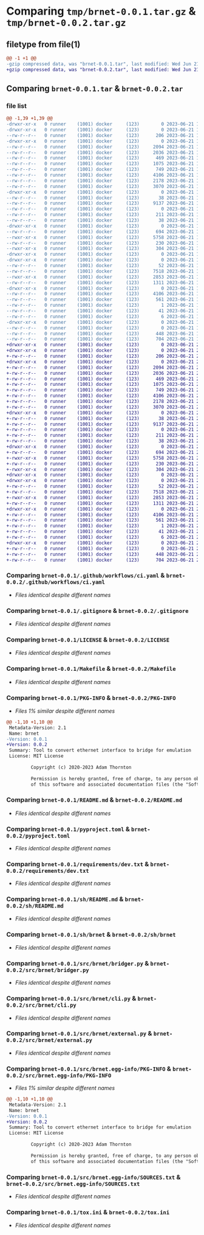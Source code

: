 # Comparing `tmp/brnet-0.0.1.tar.gz` & `tmp/brnet-0.0.2.tar.gz`

## filetype from file(1)

```diff
@@ -1 +1 @@
-gzip compressed data, was "brnet-0.0.1.tar", last modified: Wed Jun 21 17:14:01 2023, max compression
+gzip compressed data, was "brnet-0.0.2.tar", last modified: Wed Jun 21 20:46:55 2023, max compression
```

## Comparing `brnet-0.0.1.tar` & `brnet-0.0.2.tar`

### file list

```diff
@@ -1,39 +1,39 @@
-drwxr-xr-x   0 runner    (1001) docker     (123)        0 2023-06-21 17:14:01.176925 brnet-0.0.1/
-drwxr-xr-x   0 runner    (1001) docker     (123)        0 2023-06-21 17:14:01.172925 brnet-0.0.1/.github/
--rw-r--r--   0 runner    (1001) docker     (123)      206 2023-06-21 17:13:48.000000 brnet-0.0.1/.github/dependabot.yml
-drwxr-xr-x   0 runner    (1001) docker     (123)        0 2023-06-21 17:14:01.172925 brnet-0.0.1/.github/workflows/
--rw-r--r--   0 runner    (1001) docker     (123)     2094 2023-06-21 17:13:48.000000 brnet-0.0.1/.github/workflows/ci.yaml
--rw-r--r--   0 runner    (1001) docker     (123)     2036 2023-06-21 17:13:48.000000 brnet-0.0.1/.gitignore
--rw-r--r--   0 runner    (1001) docker     (123)      469 2023-06-21 17:13:48.000000 brnet-0.0.1/.pre-commit-config.yaml
--rw-r--r--   0 runner    (1001) docker     (123)     1075 2023-06-21 17:13:48.000000 brnet-0.0.1/LICENSE
--rw-r--r--   0 runner    (1001) docker     (123)      749 2023-06-21 17:13:48.000000 brnet-0.0.1/Makefile
--rw-r--r--   0 runner    (1001) docker     (123)     4106 2023-06-21 17:14:01.176925 brnet-0.0.1/PKG-INFO
--rw-r--r--   0 runner    (1001) docker     (123)     2178 2023-06-21 17:13:48.000000 brnet-0.0.1/README.md
--rw-r--r--   0 runner    (1001) docker     (123)     3070 2023-06-21 17:13:48.000000 brnet-0.0.1/pyproject.toml
-drwxr-xr-x   0 runner    (1001) docker     (123)        0 2023-06-21 17:14:01.172925 brnet-0.0.1/requirements/
--rw-r--r--   0 runner    (1001) docker     (123)       38 2023-06-21 17:13:48.000000 brnet-0.0.1/requirements/dev.in
--rw-r--r--   0 runner    (1001) docker     (123)     9137 2023-06-21 17:13:48.000000 brnet-0.0.1/requirements/dev.txt
--rw-r--r--   0 runner    (1001) docker     (123)        0 2023-06-21 17:13:48.000000 brnet-0.0.1/requirements/main.in
--rw-r--r--   0 runner    (1001) docker     (123)      211 2023-06-21 17:13:48.000000 brnet-0.0.1/requirements/main.txt
--rw-r--r--   0 runner    (1001) docker     (123)       38 2023-06-21 17:14:01.176925 brnet-0.0.1/setup.cfg
-drwxr-xr-x   0 runner    (1001) docker     (123)        0 2023-06-21 17:14:01.172925 brnet-0.0.1/sh/
--rw-r--r--   0 runner    (1001) docker     (123)      694 2023-06-21 17:13:48.000000 brnet-0.0.1/sh/README.md
--rwxr-xr-x   0 runner    (1001) docker     (123)     5758 2023-06-21 17:13:48.000000 brnet-0.0.1/sh/brnet
--rw-r--r--   0 runner    (1001) docker     (123)      230 2023-06-21 17:13:48.000000 brnet-0.0.1/sh/pidp11.sh.diff
--rwxr-xr-x   0 runner    (1001) docker     (123)      304 2023-06-21 17:13:48.000000 brnet-0.0.1/sh/wait_for_if
-drwxr-xr-x   0 runner    (1001) docker     (123)        0 2023-06-21 17:14:01.172925 brnet-0.0.1/src/
-drwxr-xr-x   0 runner    (1001) docker     (123)        0 2023-06-21 17:14:01.176925 brnet-0.0.1/src/brnet/
--rw-r--r--   0 runner    (1001) docker     (123)       52 2023-06-21 17:13:48.000000 brnet-0.0.1/src/brnet/__init__.py
--rw-r--r--   0 runner    (1001) docker     (123)     7518 2023-06-21 17:13:48.000000 brnet-0.0.1/src/brnet/bridger.py
--rwxr-xr-x   0 runner    (1001) docker     (123)     2853 2023-06-21 17:13:48.000000 brnet-0.0.1/src/brnet/cli.py
--rw-r--r--   0 runner    (1001) docker     (123)     1311 2023-06-21 17:13:48.000000 brnet-0.0.1/src/brnet/external.py
-drwxr-xr-x   0 runner    (1001) docker     (123)        0 2023-06-21 17:14:01.176925 brnet-0.0.1/src/brnet.egg-info/
--rw-r--r--   0 runner    (1001) docker     (123)     4106 2023-06-21 17:14:01.000000 brnet-0.0.1/src/brnet.egg-info/PKG-INFO
--rw-r--r--   0 runner    (1001) docker     (123)      561 2023-06-21 17:14:01.000000 brnet-0.0.1/src/brnet.egg-info/SOURCES.txt
--rw-r--r--   0 runner    (1001) docker     (123)        1 2023-06-21 17:14:01.000000 brnet-0.0.1/src/brnet.egg-info/dependency_links.txt
--rw-r--r--   0 runner    (1001) docker     (123)       41 2023-06-21 17:14:01.000000 brnet-0.0.1/src/brnet.egg-info/entry_points.txt
--rw-r--r--   0 runner    (1001) docker     (123)        6 2023-06-21 17:14:01.000000 brnet-0.0.1/src/brnet.egg-info/top_level.txt
-drwxr-xr-x   0 runner    (1001) docker     (123)        0 2023-06-21 17:14:01.176925 brnet-0.0.1/tests/
--rw-r--r--   0 runner    (1001) docker     (123)        0 2023-06-21 17:13:48.000000 brnet-0.0.1/tests/__init__.py
--rw-r--r--   0 runner    (1001) docker     (123)      448 2023-06-21 17:13:48.000000 brnet-0.0.1/tests/object_test.py
--rw-r--r--   0 runner    (1001) docker     (123)      704 2023-06-21 17:13:48.000000 brnet-0.0.1/tox.ini
+drwxr-xr-x   0 runner    (1001) docker     (123)        0 2023-06-21 20:46:55.748987 brnet-0.0.2/
+drwxr-xr-x   0 runner    (1001) docker     (123)        0 2023-06-21 20:46:55.748987 brnet-0.0.2/.github/
+-rw-r--r--   0 runner    (1001) docker     (123)      206 2023-06-21 20:46:45.000000 brnet-0.0.2/.github/dependabot.yml
+drwxr-xr-x   0 runner    (1001) docker     (123)        0 2023-06-21 20:46:55.748987 brnet-0.0.2/.github/workflows/
+-rw-r--r--   0 runner    (1001) docker     (123)     2094 2023-06-21 20:46:45.000000 brnet-0.0.2/.github/workflows/ci.yaml
+-rw-r--r--   0 runner    (1001) docker     (123)     2036 2023-06-21 20:46:45.000000 brnet-0.0.2/.gitignore
+-rw-r--r--   0 runner    (1001) docker     (123)      469 2023-06-21 20:46:45.000000 brnet-0.0.2/.pre-commit-config.yaml
+-rw-r--r--   0 runner    (1001) docker     (123)     1075 2023-06-21 20:46:45.000000 brnet-0.0.2/LICENSE
+-rw-r--r--   0 runner    (1001) docker     (123)      749 2023-06-21 20:46:45.000000 brnet-0.0.2/Makefile
+-rw-r--r--   0 runner    (1001) docker     (123)     4106 2023-06-21 20:46:55.748987 brnet-0.0.2/PKG-INFO
+-rw-r--r--   0 runner    (1001) docker     (123)     2178 2023-06-21 20:46:45.000000 brnet-0.0.2/README.md
+-rw-r--r--   0 runner    (1001) docker     (123)     3070 2023-06-21 20:46:45.000000 brnet-0.0.2/pyproject.toml
+drwxr-xr-x   0 runner    (1001) docker     (123)        0 2023-06-21 20:46:55.748987 brnet-0.0.2/requirements/
+-rw-r--r--   0 runner    (1001) docker     (123)       38 2023-06-21 20:46:45.000000 brnet-0.0.2/requirements/dev.in
+-rw-r--r--   0 runner    (1001) docker     (123)     9137 2023-06-21 20:46:45.000000 brnet-0.0.2/requirements/dev.txt
+-rw-r--r--   0 runner    (1001) docker     (123)        0 2023-06-21 20:46:45.000000 brnet-0.0.2/requirements/main.in
+-rw-r--r--   0 runner    (1001) docker     (123)      211 2023-06-21 20:46:45.000000 brnet-0.0.2/requirements/main.txt
+-rw-r--r--   0 runner    (1001) docker     (123)       38 2023-06-21 20:46:55.748987 brnet-0.0.2/setup.cfg
+drwxr-xr-x   0 runner    (1001) docker     (123)        0 2023-06-21 20:46:55.748987 brnet-0.0.2/sh/
+-rw-r--r--   0 runner    (1001) docker     (123)      694 2023-06-21 20:46:45.000000 brnet-0.0.2/sh/README.md
+-rwxr-xr-x   0 runner    (1001) docker     (123)     5758 2023-06-21 20:46:45.000000 brnet-0.0.2/sh/brnet
+-rw-r--r--   0 runner    (1001) docker     (123)      230 2023-06-21 20:46:45.000000 brnet-0.0.2/sh/pidp11.sh.diff
+-rwxr-xr-x   0 runner    (1001) docker     (123)      304 2023-06-21 20:46:45.000000 brnet-0.0.2/sh/wait_for_if
+drwxr-xr-x   0 runner    (1001) docker     (123)        0 2023-06-21 20:46:55.744987 brnet-0.0.2/src/
+drwxr-xr-x   0 runner    (1001) docker     (123)        0 2023-06-21 20:46:55.748987 brnet-0.0.2/src/brnet/
+-rw-r--r--   0 runner    (1001) docker     (123)       52 2023-06-21 20:46:45.000000 brnet-0.0.2/src/brnet/__init__.py
+-rw-r--r--   0 runner    (1001) docker     (123)     7518 2023-06-21 20:46:45.000000 brnet-0.0.2/src/brnet/bridger.py
+-rwxr-xr-x   0 runner    (1001) docker     (123)     2853 2023-06-21 20:46:45.000000 brnet-0.0.2/src/brnet/cli.py
+-rw-r--r--   0 runner    (1001) docker     (123)     1311 2023-06-21 20:46:45.000000 brnet-0.0.2/src/brnet/external.py
+drwxr-xr-x   0 runner    (1001) docker     (123)        0 2023-06-21 20:46:55.748987 brnet-0.0.2/src/brnet.egg-info/
+-rw-r--r--   0 runner    (1001) docker     (123)     4106 2023-06-21 20:46:55.000000 brnet-0.0.2/src/brnet.egg-info/PKG-INFO
+-rw-r--r--   0 runner    (1001) docker     (123)      561 2023-06-21 20:46:55.000000 brnet-0.0.2/src/brnet.egg-info/SOURCES.txt
+-rw-r--r--   0 runner    (1001) docker     (123)        1 2023-06-21 20:46:55.000000 brnet-0.0.2/src/brnet.egg-info/dependency_links.txt
+-rw-r--r--   0 runner    (1001) docker     (123)       41 2023-06-21 20:46:55.000000 brnet-0.0.2/src/brnet.egg-info/entry_points.txt
+-rw-r--r--   0 runner    (1001) docker     (123)        6 2023-06-21 20:46:55.000000 brnet-0.0.2/src/brnet.egg-info/top_level.txt
+drwxr-xr-x   0 runner    (1001) docker     (123)        0 2023-06-21 20:46:55.748987 brnet-0.0.2/tests/
+-rw-r--r--   0 runner    (1001) docker     (123)        0 2023-06-21 20:46:45.000000 brnet-0.0.2/tests/__init__.py
+-rw-r--r--   0 runner    (1001) docker     (123)      448 2023-06-21 20:46:45.000000 brnet-0.0.2/tests/object_test.py
+-rw-r--r--   0 runner    (1001) docker     (123)      704 2023-06-21 20:46:45.000000 brnet-0.0.2/tox.ini
```

### Comparing `brnet-0.0.1/.github/workflows/ci.yaml` & `brnet-0.0.2/.github/workflows/ci.yaml`

 * *Files identical despite different names*

### Comparing `brnet-0.0.1/.gitignore` & `brnet-0.0.2/.gitignore`

 * *Files identical despite different names*

### Comparing `brnet-0.0.1/LICENSE` & `brnet-0.0.2/LICENSE`

 * *Files identical despite different names*

### Comparing `brnet-0.0.1/Makefile` & `brnet-0.0.2/Makefile`

 * *Files identical despite different names*

### Comparing `brnet-0.0.1/PKG-INFO` & `brnet-0.0.2/PKG-INFO`

 * *Files 1% similar despite different names*

```diff
@@ -1,10 +1,10 @@
 Metadata-Version: 2.1
 Name: brnet
-Version: 0.0.1
+Version: 0.0.2
 Summary: Tool to convert ethernet interface to bridge for emulation
 License: MIT License
         
         Copyright (c) 2020-2023 Adam Thornton
         
         Permission is hereby granted, free of charge, to any person obtaining a copy
         of this software and associated documentation files (the "Software"), to deal
```

### Comparing `brnet-0.0.1/README.md` & `brnet-0.0.2/README.md`

 * *Files identical despite different names*

### Comparing `brnet-0.0.1/pyproject.toml` & `brnet-0.0.2/pyproject.toml`

 * *Files identical despite different names*

### Comparing `brnet-0.0.1/requirements/dev.txt` & `brnet-0.0.2/requirements/dev.txt`

 * *Files identical despite different names*

### Comparing `brnet-0.0.1/sh/README.md` & `brnet-0.0.2/sh/README.md`

 * *Files identical despite different names*

### Comparing `brnet-0.0.1/sh/brnet` & `brnet-0.0.2/sh/brnet`

 * *Files identical despite different names*

### Comparing `brnet-0.0.1/src/brnet/bridger.py` & `brnet-0.0.2/src/brnet/bridger.py`

 * *Files identical despite different names*

### Comparing `brnet-0.0.1/src/brnet/cli.py` & `brnet-0.0.2/src/brnet/cli.py`

 * *Files identical despite different names*

### Comparing `brnet-0.0.1/src/brnet/external.py` & `brnet-0.0.2/src/brnet/external.py`

 * *Files identical despite different names*

### Comparing `brnet-0.0.1/src/brnet.egg-info/PKG-INFO` & `brnet-0.0.2/src/brnet.egg-info/PKG-INFO`

 * *Files 1% similar despite different names*

```diff
@@ -1,10 +1,10 @@
 Metadata-Version: 2.1
 Name: brnet
-Version: 0.0.1
+Version: 0.0.2
 Summary: Tool to convert ethernet interface to bridge for emulation
 License: MIT License
         
         Copyright (c) 2020-2023 Adam Thornton
         
         Permission is hereby granted, free of charge, to any person obtaining a copy
         of this software and associated documentation files (the "Software"), to deal
```

### Comparing `brnet-0.0.1/src/brnet.egg-info/SOURCES.txt` & `brnet-0.0.2/src/brnet.egg-info/SOURCES.txt`

 * *Files identical despite different names*

### Comparing `brnet-0.0.1/tox.ini` & `brnet-0.0.2/tox.ini`

 * *Files identical despite different names*

